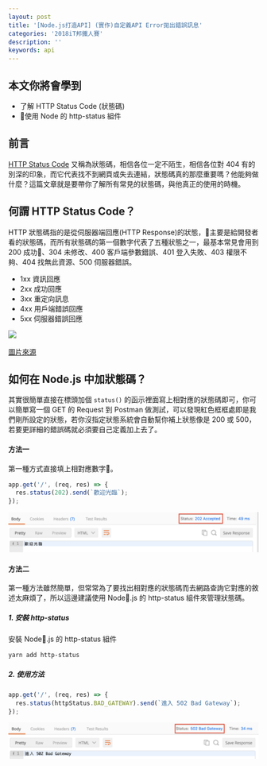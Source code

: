 ```yaml
---
layout: post
title: '[Node.js打造API] (實作)自定義API Error拋出錯誤訊息'
categories: '2018iT邦鐵人賽'
description: ''
keywords: api
---
```


## 本文你將會學到
- 了解 HTTP Status Code (狀態碼)
- 使用 Node 的 http-status 組件

## 前言
[HTTP Status Code](https://developer.mozilla.org/zh-TW/docs/Web/HTTP/Status) 又稱為狀態碼，相信各位一定不陌生，相信各位對 404 有的別深的印象，而它代表找不到網頁或失去連結，狀態碼真的那麼重要嗎？他能夠做什麼？這篇文章就是要帶你了解所有常見的狀態碼，與他真正的使用的時機。


## 何謂 HTTP Status Code？
HTTP 狀態碼指的是從伺服器端回應(HTTP Response)的狀態，主要是給開發者看的狀態碼，而所有狀態碼的第一個數字代表了五種狀態之一，最基本常見會用到 200 成功、304 未修改、400 客戶端參數錯誤、401 登入失敗、403 權限不夠、404 找無此資源、500 伺服器錯誤。

- 1xx 資訊回應
- 2xx 成功回應
- 3xx 重定向訊息
- 4xx 用戶端錯誤回應
- 5xx 伺服器錯誤回應


<img src="http://faq.biznetgiocloud.com/images/1_4.png" width="650">

[圖片來源](http://faq.biznetgiocloud.com/index.php?action=artikel&cat=1&id=240&artlang=en)

## 如何在 Node.js 中加狀態碼？
其實很簡單直接在標頭加個 `status()` 的函示裡面寫上相對應的狀態碼即可，你可以簡單寫一個 GET 的 Request 到 Postman 做測試，可以發現紅色框框處即是我們剛所設定的狀態，若你沒指定狀態系統會自動幫你補上狀態像是 200 或 500，若要更詳細的錯誤碼就必須要自己定義加上去了。

#### 方法一 
第一種方式直接填上相對應數字。

```js
app.get('/', (req, res) => {
  res.status(202).send(`歡迎光臨`);
});
```

<img src="/images/posts/it2018/img1070110-1.png">


#### 方法二 
第一種方法雖然簡單，但常常為了要找出相對應的狀態碼而去網路查詢它對應的敘述太麻煩了，所以這邊建議使用 Node.js 的 http-status 組件來管理狀態碼。

##### 1. 安裝 http-status
安裝 Node.js 的 http-status 組件

```bash
yarn add http-status
```

##### 2. 使用方法

```js
app.get('/', (req, res) => {
  res.status(httpStatus.BAD_GATEWAY).send(`進入 502 Bad Gateway`);
});
```

<img src="/images/posts/it2018/img1070110-2.png">
